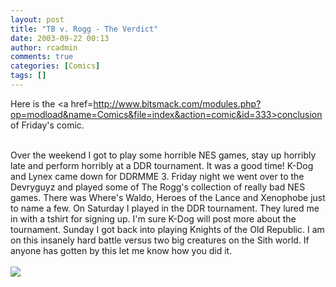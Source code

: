 ```yaml
---
layout: post
title: "TB v. Rogg - The Verdict"
date: 2003-09-22 00:13
author: rcadmin
comments: true
categories: [Comics]
tags: []
---
```

Here is the <a href=http://www.bitsmack.com/modules.php?op=modload&name=Comics&file=index&action=comic&id=333>conclusion</a> of Friday's comic.
<br />

<br />
Over the weekend I got to play some horrible NES games, stay up horribly late and perform horribly at a DDR tournament. It was a good time! K-Dog and Lynex came down for DDRMME 3. Friday night we went over to the Devryguyz and played some of The Rogg's collection of really bad NES games. There was Where's Waldo, Heroes of the Lance and Xenophobe just to name a few. On Saturday I played in the DDR tournament. They lured me in with a tshirt for signing up. I'm sure K-Dog will post more about the tournament. Sunday I got back into playing Knights of the Old Republic. I am on this insanely hard battle versus two big creatures on the Sith world. If anyone has gotten by this let me know how you did it. <Br><br><!--more--><img src='/wp/wp-content/comics/20030922.gif' alt'' />
